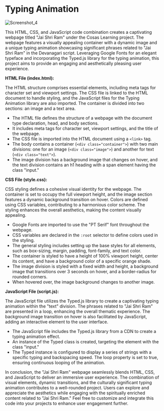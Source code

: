 # Typing Animation

![Screenshot_4](https://github.com/Cosaslearning/typing-animation/assets/100014446/eec1a3dc-728c-4a30-8825-983f6b53331f)

This HTML, CSS, and JavaScript code combination creates a captivating webpage titled "Jai Shri Ram" under the Cosas Learning project. The webpage features a visually appealing container with a dynamic image and a unique typing animation showcasing significant phrases related to "Jai Shri Ram" in the Devanagari script. Leveraging Google Fonts for an elegant typeface and incorporating the Typed.js library for the typing animation, this project aims to provide an engaging and aesthetically pleasing user experience.

**HTML File (index.html):**

The HTML structure comprises essential elements, including meta tags for character set and viewport settings. The CSS file is linked to the HTML document to handle styling, and the JavaScript files for the Typing Animation library are also imported. The container is divided into two sections: an image and a text area.

- The HTML file defines the structure of a webpage with the document type declaration, head, and body sections.
- It includes meta tags for character set, viewport settings, and the title of the webpage.
- The CSS file is imported into the HTML document using a `<link>` tag.
- The body contains a container (`<div class="container">`) with two main divisions: one for an image (`<div class="image">`) and another for text (`<div class="text">`).
- The image division has a background image that changes on hover, and the text division contains an h1 heading with a span element having the class "input."

**CSS File (style.css):**

CSS styling defines a cohesive visual identity for the webpage. The container is set to occupy the full viewport height, and the image section features a dynamic background transition on hover. Colors are defined using CSS variables, contributing to a harmonious color scheme. The styling enhances the overall aesthetics, making the content visually appealing.

- Google Fonts are imported to use the "PT Serif" font throughout the webpage.
- CSS variables are declared in the `:root` selector to define colors used in the styling.
- The general styling includes setting up the base styles for all elements, such as box-sizing, margin, padding, font-family, and text color.
- The container is styled to have a height of 100% viewport height, center its content, and have a background color of a specific orange shade.
- The image division is styled with a fixed width and height, a background image that transitions over 3 seconds on hover, and a border-radius for rounded corners.
- When hovered over, the image background changes to another image.

**JavaScript File (script.js):**

The JavaScript file utilizes the Typed.js library to create a captivating typing animation within the "text" division. The phrases related to "Jai Shri Ram" are presented in a loop, enhancing the overall thematic experience. The background image transition on hover is also facilitated by JavaScript, adding an interactive element to the user interface.

- The JavaScript file includes the Typed.js library from a CDN to create a typing animation effect.
- An instance of the Typed class is created, targeting the element with the class "input."
- The Typed instance is configured to display a series of strings with a specific typing and backspacing speed. The loop property is set to true, ensuring continuous looping of the animation.

In conclusion, the "Jai Shri Ram" webpage seamlessly blends HTML, CSS, and JavaScript to deliver an immersive user experience. The combination of visual elements, dynamic transitions, and the culturally significant typing animation contributes to a well-rounded project. Users can explore and appreciate the aesthetics while engaging with the spiritually enriched content related to "Jai Shri Ram." Feel free to customize and integrate this code into your projects to enhance user engagement further.
